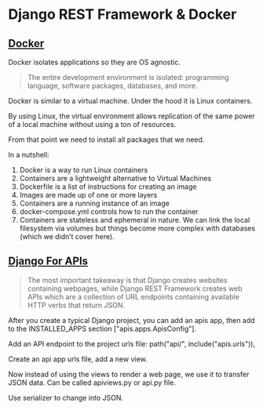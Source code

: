 # Django REST Framework & Docker

## [Docker](https://wsvincent.com/beginners-guide-to-docker/)

Docker isolates applications so they are OS agnostic.

> The entire development environment is isolated: programming language, software packages, databases, and more.

Docker is similar to a virtual machine. Under the hood it is Linux containers.

By using Linux, the virtual environment allows replication of the same power of a local machine without using a ton of resources.

From that point we need to install all packages that we need.

In a nutshell:

1. Docker is a way to run Linux containers
2. Containers are a lightweight alternative to Virtual Machines
3. Dockerfile is a list of instructions for creating an image
4. Images are made up of one or more layers
5. Containers are a running instance of an image
6. docker-compose.yml controls how to run the container
7. Containers are stateless and ephemeral in nature. We can link the local filesystem via volumes but things become more complex with databases (which we didn’t cover here).

## [Django For APIs](https://djangoforapis.com/library-website-and-api/)

> The most important takeaway is that Django creates websites containing webpages, while Django REST Framework creates web APIs which are a collection of URL endpoints containing available HTTP verbs that return JSON.

After you create a typical Django project, you can add an apis app, then add to the INSTALLED_APPS section ["apis.apps.ApisConfig"].

Add an API endpoint to the project urls file: path("api/", include("apis.urls")),

Create an api app urls file, add a new view.

Now instead of using the views to render a web page, we use it to transfer JSON data. Can be called apiviews.py or api.py file.

Use serializer to change into JSON.
